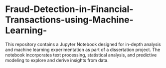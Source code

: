 # Fraud-Detection-in-Financial-Transactions-using-Machine-Learning-
This repository contains a Jupyter Notebook designed for in-depth analysis and machine learning experimentation as part of a dissertation project. The notebook incorporates text processing, statistical analysis, and predictive modeling to explore and derive insights from data.
